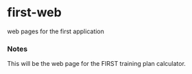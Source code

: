 # first-web
web pages for the first application

### Notes
This will be the web page for the FIRST training plan calculator.
